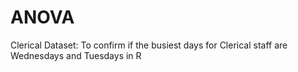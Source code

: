 # ANOVA
Clerical Dataset: To confirm if the busiest days for Clerical staff are Wednesdays and Tuesdays in R
